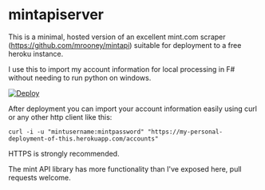 mintapiserver
=============

This is a minimal, hosted version of an excellent mint.com scraper (https://github.com/mrooney/mintapi) suitable for deployment to a free heroku instance.

I use this to import my account information for local processing in F# without needing to run python on windows.

[![Deploy](https://www.herokucdn.com/deploy/button.png)](https://heroku.com/deploy?template=https://github.com/ianlevesque/mintapiserver)

After deployment you can import your account information easily using curl or any other http client like this:

    curl -i -u "mintusername:mintpassword" "https://my-personal-deployment-of-this.herokuapp.com/accounts"

HTTPS is strongly recommended.

The mint API library has more functionality than I've exposed here, pull requests welcome.
